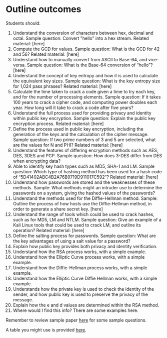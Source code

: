 # Outline outcomes

Students should:

1. Understand the conversion of characters between hex, decimal and octal. Sample question: Convert "hello" into a hex stream. Related material: [here]
1. Compute the GCD for values. Sample question: What is the GCD for 42 and 56? Related material: [here]
1. Understand how to manually convert from ASCII to Base-64, and vice-versa. Sample question: What is the Base-64 conversion of “hello”? [here]
1. Understand the concept of key entropy and how it is used to calculate the equivalent key sizes. Sample question: What is the key entropy size for 1,024 pass phrases? Related material: [here]
1. Calculate the time taken to crack a code given a time to try each key, and for the number of processing elements. Sample question: If it takes 100 years to crack a cipher code, and computing power doubles each year. How long will it take to crack a code after five years?
1. Understand the full process used for providing privacy and identity within public key encryption. Sample question: Explain the public key encryption process. Related material: [here]
1. Define the process used in public key encryption, including the generation of the keys and the calculation of the cipher message. Sample question: If two prime numbers of 3 and 5 are selected, what are the values for N and PHI? Related material: [here]
1. Understand the features of differing encryption methods such as AES, DES, 3DES and PGP. Sample question: How does 3-DES differ from DES when encrypting data?
1. Able to identify key hash types such as MD5, SHA-1 and LM. Sample question: Which type of hashing method has been used for a hash code of “5D41402ABC4B2A76B9719D911017C592”? Related material: [here]
1. Understand how passwords are stored and the weaknesses of these methods. Sample: What methods might an intruder use to determine the passwords on a system, giving the hashed values of the passwords?
1. Understand the methods used for the Diffie-Hellman method. Sample: Outline the process of how hosts use the Diffie-Hellman method, in order to generate a share secret key. [here]
1. Understand the range of tools which could be used to crack hashes, such as for MD5, LM and NTLM. Sample question: Give an example of a Kali Linux tools that could be used to crack LM, and outline its operation? Related material: [here]
1. Define the salting process for passwords. Sample question: What are the key advantages of using a salt value for a password?
1. Explain how public key provides both privacy and identity verification.
1. Understand how the RSA process works, with a simple example.
1. Understand how the Elliptic Curve process works, with a simple example.
1. Understand how the Diffie-Hellman process works, with a simple example.
1. Understand how the Elliptic Curve Diffie Hellman works, with a simple example.
1. Understands how the private key is used to check the identity of the sender, and how public key is used to preserve the privacy of the message.
1. Explain how the e and d values are determined within the RSA method.
  1. Where would I find this info? There are some examples here.

Remember to review sample paper [here](https://github.com/billbuchanan/esecurity/blob/master/z_assessments/test01/fake_exam_paper.md) for some sample questions.

A table you might use is provided [here](https://asecuritysite.com/public/table.pdf).
